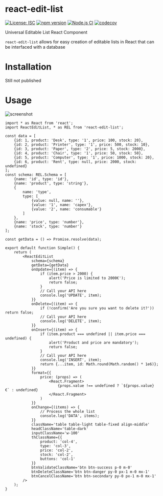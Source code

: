 # react-edit-list

[![License: ISC](https://img.shields.io/github/license/mmomtchev/react-edit-list)](https://github.com/mmomtchev/react-edit-list/blob/master/LICENSE)
[![npm version](https://img.shields.io/npm/v/react-edit-list)](https://www.npmjs.com/package/react-edit-list)
[![Node.js CI](https://github.com/mmomtchev/react-edit-list/workflows/Node.js%20CI/badge.svg)](https://github.com/mmomtchev/react-edit-list/actions?query=workflow%3A%22Node.js+CI%22)
[![codecov](https://codecov.io/gh/mmomtchev/react-edit-list/branch/master/graph/badge.svg)](https://codecov.io/gh/mmomtchev/react-edit-list)

Universal Editable List React Component

`react-edit-list` allows for easy creation of editable lists in React that can be interfaced with a database

# Installation

Still not published

# Usage

![screenshot](https://raw.githubusercontent.com/mmomtchev/react-edit-list/main/screen-animation.gif)

```tsx
import * as React from 'react';
import ReactEditList, * as REL from 'react-edit-list';

const data = [
    {id: 1, product: 'Desk', type: '1', price: 100, stock: 20},
    {id: 2, product: 'Printer', type: '1', price: 500, stock: 10},
    {id: 3, product: 'Paper', type: '2', price: 5, stock: 2000},
    {id: 4, product: 'Chair', type: '1', price: 50, stock: 50},
    {id: 5, product: 'Computer', type: '1', price: 1000, stock: 20},
    {id: 6, product: 'Rent', type: null, price: 2000, stock: undefined}
];
const schema: REL.Schema = [
    {name: 'id', type: 'id'},
    {name: 'product', type: 'string'},
    {
        name: 'type',
        type: [
            {value: null, name: ''},
            {value: '1', name: 'capex'},
            {value: '2', name: 'consumable'}
        ]
    },
    {name: 'price', type: 'number'},
    {name: 'stock', type: 'number'}
];

const getData = () => Promise.resolve(data);

export default function Simple() {
    return (
        <ReactEditList
            schema={schema}
            getData={getData}
            onUpdate={(item) => {
                if (item.price > 2000) {
                    alert('Price is limited to 2000€');
                    return false;
                }
                // Call your API here
                console.log('UPDATE', item);
            }}
            onDelete={(item) => {
                if (!confirm('Are you sure you want to delete it?')) return false;
                // Call your API here
                console.log('DELETE', item);
            }}
            onInsert={(item) => {
                if (item.product === undefined || item.price === undefined) {
                    alert('Product and price are mandatory');
                    return false;
                }
                // Call your API here
                console.log('INSERT', item);
                return {...item, id: Math.round(Math.random() * 1e6)};
            }}
            format={{
                price: (props) => (
                    <React.Fragment>
                        {props.value !== undefined ? `${props.value} €` : undefined}
                    </React.Fragment>
                )
            }}
            onChange={(items) => {
                // Process the whole list
                console.log('DATA', items);
            }}
            className='table table-light table-fixed align-middle'
            headClassName='table-dark'
            inputClassName='w-100'
            thClassName={{
                product: 'col-4',
                type: 'col-3',
                price: 'col-2',
                stock: 'col-2',
                buttons: 'col-1'
            }}
            btnValidateClassName='btn btn-success p-0 m-0'
            btnDeleteClassName='btn btn-danger py-0 px-1 m-0 mx-1'
            btnCancelClassName='btn btn-secondary py-0 px-1 m-0 mx-1'
        />
    );
}
```
